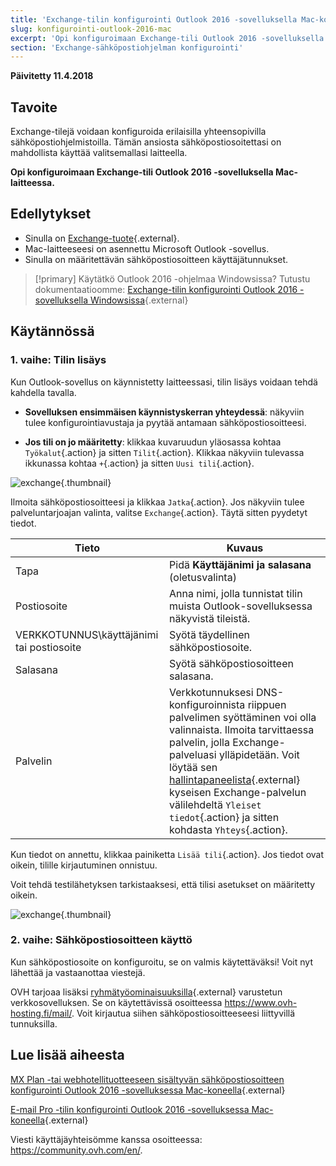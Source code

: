 ```yaml
---
title: 'Exchange-tilin konfigurointi Outlook 2016 -sovelluksella Mac-koneella'
slug: konfigurointi-outlook-2016-mac
excerpt: 'Opi konfiguroimaan Exchange-tili Outlook 2016 -sovelluksella Mac-laitteessa'
section: 'Exchange-sähköpostiohjelman konfigurointi'
---
```


**Päivitetty 11.4.2018**

## Tavoite

Exchange-tilejä voidaan konfiguroida erilaisilla yhteensopivilla sähköpostiohjelmistoilla. Tämän ansiosta sähköpostiosoitettasi on mahdollista käyttää valitsemallasi laitteella.

**Opi konfiguroimaan Exchange-tili Outlook 2016 -sovelluksella Mac-laitteessa.**

## Edellytykset

- Sinulla on [Exchange-tuote](https://www.ovh-hosting.fi/sahkopostit/){.external}.
- Mac-laitteeseesi on asennettu Microsoft Outlook -sovellus.
- Sinulla on määritettävän sähköpostiosoitteen käyttäjätunnukset.

> [!primary]
> Käytätkö Outlook 2016 -ohjelmaa Windowsissa? Tutustu dokumentaatioomme: [Exchange-tilin konfigurointi Outlook 2016 -sovelluksella Windowsissa](https://docs.ovh.com/fi/microsoft-collaborative-solutions/konfigurointi-outlook-2016/){.external}
>

## Käytännössä

### 1. vaihe: Tilin lisäys

Kun Outlook-sovellus on käynnistetty laitteessasi, tilin lisäys voidaan tehdä kahdella tavalla.

- **Sovelluksen ensimmäisen käynnistyskerran yhteydessä**: näkyviin tulee konfigurointiavustaja ja pyytää antamaan sähköpostiosoitteesi.

- **Jos tili on jo määritetty**: klikkaa kuvaruudun yläosassa kohtaa `Työkalut`{.action} ja sitten `Tilit`{.action}. Klikkaa näkyviin tulevassa ikkunassa kohtaa `+`{.action} ja sitten `Uusi tili`{.action}.

![exchange](images/configuration-outlook-2016-mac-step1.png){.thumbnail}

Ilmoita sähköpostiosoitteesi ja klikkaa `Jatka`{.action}. Jos näkyviin tulee palveluntarjoajan valinta, valitse `Exchange`{.action}. Täytä sitten pyydetyt tiedot.

|Tieto|Kuvaus|
|---|---|
|Tapa|Pidä **Käyttäjänimi ja salasana** (oletusvalinta)|
|Postiosoite|Anna nimi, jolla tunnistat tilin muista Outlook-sovelluksessa näkyvistä tileistä.|
|VERKKOTUNNUS\käyttäjänimi tai postiosoite|Syötä täydellinen sähköpostiosoite.|
|Salasana|Syötä sähköpostiosoitteen salasana.|
|Palvelin|Verkkotunnuksesi DNS-konfiguroinnista riippuen palvelimen syöttäminen voi olla valinnaista. Ilmoita tarvittaessa palvelin, jolla Exchange-palveluasi ylläpidetään. Voit löytää sen [hallintapaneelista](https://www.ovh.com/auth/?action=gotomanager){.external} kyseisen Exchange-palvelun välilehdeltä `Yleiset tiedot`{.action} ja sitten kohdasta `Yhteys`{.action}.|

Kun tiedot on annettu, klikkaa painiketta `Lisää tili`{.action}. Jos tiedot ovat oikein, tilille kirjautuminen onnistuu.

Voit tehdä testilähetyksen tarkistaaksesi, että tilisi asetukset on määritetty oikein.

![exchange](images/configuration-exchange-outlook-2016-mac-step2.png){.thumbnail}

### 2. vaihe: Sähköpostiosoitteen käyttö

Kun sähköpostiosoite on konfiguroitu, se on valmis käytettäväksi! Voit nyt lähettää ja vastaanottaa viestejä.

OVH tarjoaa lisäksi [ryhmätyöominaisuuksilla](https://www.ovh-hosting.fi/sahkopostit){.external} varustetun verkkosovelluksen. Se on käytettävissä osoitteessa <https://www.ovh-hosting.fi/mail/>. Voit kirjautua siihen sähköpostiosoitteeseesi liittyvillä tunnuksilla.

## Lue lisää aiheesta

[MX Plan -tai webhotellituotteeseen sisältyvän sähköpostiosoitteen konfigurointi Outlook 2016 -sovelluksessa Mac-koneella](https://docs.ovh.com/fi/emails/konfigurointi-outlook-2016-mac/){.external}

[E-mail Pro -tilin konfigurointi Outlook 2016 -sovelluksessa Mac-koneella](https://docs.ovh.com/fi/emails-pro/konfigurointi-outlook-2016-mac/){.external}

Viesti käyttäjäyhteisömme kanssa osoitteessa: <https://community.ovh.com/en/>.